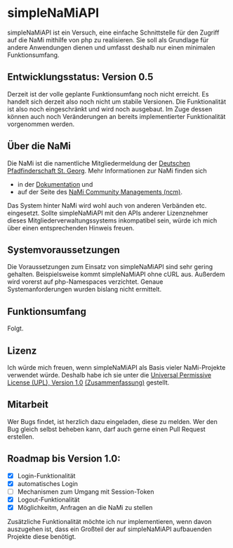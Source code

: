 # simpleNaMiAPI

simpleNaMiAPI ist ein Versuch, eine einfache Schnittstelle für den Zugriff auf
die NaMi mithilfe von php zu realisieren. Sie soll als Grundlage für andere
Anwendungen dienen und umfasst deshalb nur einen minimalen Funktionsumfang.

## Entwicklungsstatus: Version 0.5

Derzeit ist der volle geplante Funktionsumfang noch nicht erreicht. Es handelt
sich derzeit also noch nicht um stabile Versionen. Die Funktionalität ist also
noch eingeschränkt und wird noch ausgebaut. Im Zuge dessen können auch noch
Veränderungen an bereits implementierter Funktionalität vorgenommen werden.

## Über die NaMi

Die NaMi ist die namentliche Mitgliedermeldung der [Deutschen Pfadfinderschaft
St. Georg](http://dpsg.de). Mehr Informationen zur NaMi finden sich

* in der [Dokumentation](http://doku.dpsg.de) und
* auf der Seite des [NaMi Community Managements (ncm)](http://ncm.dpsg.de).

Das System hinter NaMi wird wohl auch von anderen Verbänden etc. eingesetzt.
Sollte simpleNaMiAPI mit den APIs anderer Lizenznehmer dieses
Mitgliederverwaltungssystems inkompatibel sein, würde ich mich über einen
entsprechenden Hinweis freuen.

## Systemvoraussetzungen
Die Voraussetzungen zum Einsatz von simpleNaMiAPI sind sehr gering gehalten.
Beispielsweise kommt simpleNaMiAPI ohne cURL aus. Außerdem wird vorerst auf
php-Namespaces verzichtet. Genaue Systemanforderungen wurden bislang nicht
ermittelt.

## Funktionsumfang

Folgt.

## Lizenz

Ich würde mich freuen, wenn simpleNaMiAPI als Basis vieler NaMi-Projekte
verwendet würde. Deshalb habe ich sie unter die [Universal Permissive License
(UPL), Version 1.0](https://opensource.org/licenses/UPL)
[(Zusammenfassung)](https://tldrlegal.com/license/universal-permissive-license-1.0-(upl-1.0))
gestellt.

## Mitarbeit

Wer Bugs findet, ist herzlich dazu eingeladen, diese zu melden. Wer den Bug
gleich selbst beheben kann, darf auch gerne einen Pull Request erstellen.

## Roadmap bis Version 1.0:

* [x] Login-Funktionalität
* [x] automatisches Login
* [ ] Mechanismen zum Umgang mit Session-Token
* [x] Logout-Funktionalität
* [x] Möglichkeitm, Anfragen an die NaMi zu stellen

Zusätzliche Funktionalität möchte ich nur implementieren, wenn davon auszugehen
ist, dass ein Großteil der auf simpleNaMiAPI aufbauenden Projekte diese
benötigt.
